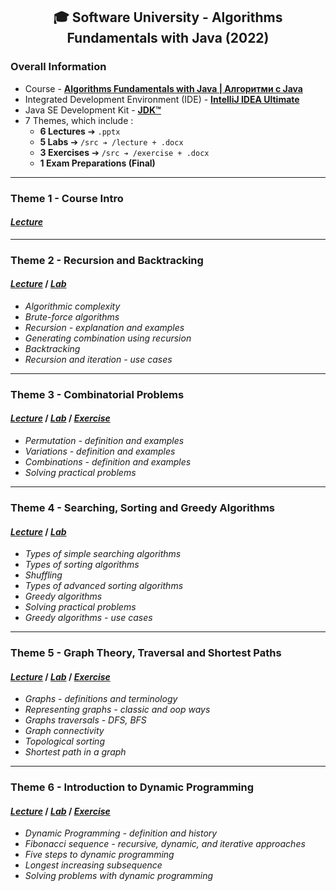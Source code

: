 <h2 align="center">🎓 Software University - Algorithms Fundamentals with Java (2022)</h2>

### Overall Information
* Course - [**Algorithms Fundamentals with Java | Алгоритми с Java**](https://softuni.bg/trainings/3811/algorithms-fundamentals-with-java-june-2022)
* Integrated Development Environment (IDE) - [**IntelliJ IDEA Ultimate**](https://www.jetbrains.com/idea/)
* Java SE Development Kit - [**JDK™**](https://www.oracle.com/java/technologies/downloads/#jdk17-windows)
* 7 Themes, which include :
    * **6 Lectures** ➔ ``.pptx``
    * **5 Labs** ➔ ``/src ➔ /lecture + .docx``
    * **3 Exercises** ➔ ``/src ➔ /exercise + .docx``
    * **1 Exam Preparations (Final)**
---
### Theme 1 - Course Intro
#### [_**Lecture**_](https://github.com/rythm-net/SoftUni/blob/main/Algorithms%20Fundamentals%20with%20Java/T01%20-%20Course%20Intro/01.%20Course%20Introduction%20(June%202022).pptx.pptx)
---
### Theme 2 - Recursion and Backtracking
#### [**_Lecture_**](https://github.com/rythm-net/SoftUni/blob/main/Algorithms%20Fundamentals%20with%20Java/T02%20-%20Recursion%20and%20Backtracking/02.%20Recursion%20and%20Backtracking.pptx) **/** [**_Lab_**](https://github.com/rythm-net/SoftUni/tree/main/Algorithms%20Fundamentals%20with%20Java/T02%20-%20Recursion%20and%20Backtracking/src)
* _Algorithmic complexity_
* _Brute-force algorithms_
* _Recursion - explanation and examples_
* _Generating combination using recursion_
* _Backtracking_
* _Recursion and iteration - use cases_
---
### Theme 3 - Combinatorial Problems
#### [**_Lecture_**](https://github.com/rythm-net/SoftUni/blob/main/Algorithms%20Fundamentals%20with%20Java/T03%20-%20Combinatorial%20Problems/03.%20Combinatorial%20Problems.pptx) **/** [**_Lab_**](https://github.com/rythm-net/SoftUni/tree/main/Algorithms%20Fundamentals%20with%20Java/T03%20-%20Combinatorial%20Problems/src/lecture) **/** [**_Exercise_**](https://github.com/rythm-net/SoftUni/tree/main/Algorithms%20Fundamentals%20with%20Java/T03%20-%20Combinatorial%20Problems/src/exercise)
* _Permutation - definition and examples_
* _Variations - definition and examples_
* _Combinations - definition and examples_
* _Solving practical problems_
---
### Theme 4 - Searching, Sorting and Greedy Algorithms
#### [**_Lecture_**](https://github.com/rythm-net/SoftUni/blob/main/Algorithms%20Fundamentals%20with%20Java/T04%20-%20Searching%2C%20Sorting%20and%20Greedy%20Algorithms/04.%20Searching%2C%20Sorting%20and%20Greedy%20Algorithms.pptx) **/** [**_Lab_**](https://github.com/rythm-net/SoftUni/tree/main/Algorithms%20Fundamentals%20with%20Java/T04%20-%20Searching%2C%20Sorting%20and%20Greedy%20Algorithms/src)
* _Types of simple searching algorithms_
* _Types of sorting algorithms_
* _Shuffling_
* _Types of advanced sorting algorithms_
* _Greedy algorithms_
* _Solving practical problems_
* _Greedy algorithms - use cases_
---
### Theme 5 - Graph Theory, Traversal and Shortest Paths
#### [**_Lecture_**](https://github.com/rythm-net/SoftUni/blob/main/Algorithms%20Fundamentals%20with%20Java/T05%20-%20Graph%20Theory%2C%20Traversal%20and%20Shortest%20Paths/05.%20Graph%20Theory%2C%20Traversal%20and%20Shortest%20Paths.pptx) **/** [**_Lab_**](https://github.com/rythm-net/SoftUni/tree/main/Algorithms%20Fundamentals%20with%20Java/T05%20-%20Graph%20Theory%2C%20Traversal%20and%20Shortest%20Paths/lecture) **/** [**_Exercise_**](https://github.com/rythm-net/SoftUni/tree/main/Algorithms%20Fundamentals%20with%20Java/T05%20-%20Graph%20Theory%2C%20Traversal%20and%20Shortest%20Paths/exercise)
* _Graphs - definitions and terminology_
* _Representing graphs - classic and oop ways_
* _Graphs traversals - DFS, BFS_
* _Graph connectivity_
* _Topological sorting_
* _Shortest path in a graph_
---
### Theme 6 - Introduction to Dynamic Programming
#### [**_Lecture_**](https://github.com/rythm-net/SoftUni/blob/main/Algorithms%20Fundamentals%20with%20Java/%D0%A206%20-%20Introduction%20to%20Dynamic%20Programming/%D0%A206%20-%20Introduction%20to%20Dynamic%20Programming.pptx) **/** [**_Lab_**](https://github.com/rythm-net/SoftUni/tree/main/Algorithms%20Fundamentals%20with%20Java/%D0%A206%20-%20Introduction%20to%20Dynamic%20Programming/lecture) **/** [**_Exercise_**](https://github.com/rythm-net/SoftUni/tree/main/Algorithms%20Fundamentals%20with%20Java/%D0%A206%20-%20Introduction%20to%20Dynamic%20Programming/exercise)
* _Dynamic Programming - definition and history_
* _Fibonacci sequence - recursive, dynamic, and iterative approaches_
* _Five steps to dynamic programming_
* _Longest increasing subsequence_
* _Solving problems with dynamic programming_

